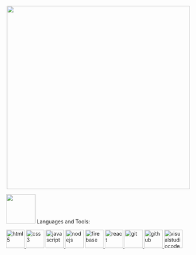 <p align="center">
  <img src="https://media.giphy.com/media/X8tZTVh3CsSiHILozR/giphy.gif" width="500">

  <img src="https://media.giphy.com/media/vzO0Vc8b2VBLi/giphy.gif" width="80"> Languages and Tools:

<p align="center">
  
<a href="https://www.w3.org/html/" target="_blank"> <img src="https://media.giphy.com/media/XAxylRMCdpbEWUAvr8/giphy.gif" alt="html5" width="50" height="50"/> </a>
<a href="https://www.w3schools.com/css/" target="_blank"> <img src="https://media.giphy.com/media/fsEaZldNC8A1PJ3mwp/giphy.gif" alt="css3" width="50" height="50"/></a>
<a href="https://developer.mozilla.org/en-US/docs/Web/JavaScript" target="_blank"> <img src="https://media.giphy.com/media/ln7z2eWriiQAllfVcn/giphy.gif" alt="javascript" width="50" height="50"/> </a>
<a href="https://nodejs.org" target="_blank"> <img src="https://media.giphy.com/media/kdFc8fubgS31b8DsVu/giphy.gif" alt="nodejs" width="50" height="50"/></a>
<a href="https://firebase.google.com/" target="_blank"> <img src="https://media.giphy.com/media/Ri2TUcKlaOcaDBxFpY/giphy.gif" alt="firebase" width="50" height="50"/> </a>
<a href="https://reactjs.org/" target="_blank"> <img src="https://media.giphy.com/media/eNAsjO55tPbgaor7ma/giphy.gif" alt="react" width="50" height="50"/> </a>
<a href="https://git-scm.com/" target="_blank"> <img src="https://media.giphy.com/media/kH1DBkPNyZPOk0BxrM/giphy.gif" alt="git" height="50"/> </a>
<a href="https://github.com/" target="_blank"> <img src="https://i.giphy.com/media/KzJkzjggfGN5Py6nkT/200.webp" alt="github" height="50"/> </a>
<a href="https://visualstudiocode.com/" target="_blank"> <img src="https://i.giphy.com/media/IdyAQJVN2kVPNUrojM/200.webp" alt="visualstudiocode" height="50"/> </a>




